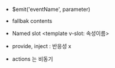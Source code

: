 - $emit('eventName', parameter)
- <slot> fallbak contents </slot>
- Named slot
	<template v-slot: 속성이름>

- provide, inject : 반응성 x
- actions 는 비동기
